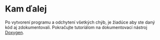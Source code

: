 # Kam ďalej

Po vytvorení programu a odchytení všetkých chýb, je žiadúce aby ste daný kód aj zdokumentovali. Pokračujte tutoriálom na dokumentovací nástroj [Doxygen](../memory-leaks/README.md).
